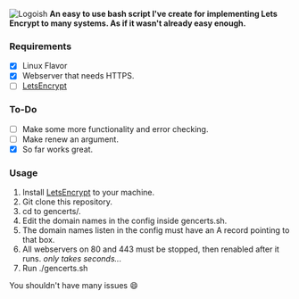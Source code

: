 ![Logoish](https://i.imgur.com/dovIjLp.png)
**An easy to use bash script I've create for implementing Lets Encrypt to many systems. As if it wasn't already easy enough.**

### Requirements

- [x] Linux Flavor
- [x] Webserver that needs HTTPS.
- [ ] [LetsEncrypt](https://letsencrypt.org)

### To-Do

- [ ] Make some more functionality and error checking.
- [ ] Make renew an argument.
- [x] So far works great.

### Usage

1. Install [LetsEncrypt](https://letsencrypt.org) to your machine.
2. Git clone this repository.
3. cd to gencerts/.
4. Edit the domain names in the config inside gencerts.sh.
5. The domain names listen in the config must have an A record pointing to that box.
6. All webservers on 80 and 443 must be stopped, then renabled after it runs. *only takes seconds...*
7. Run ./gencerts.sh

You shouldn't have many issues :smile:
